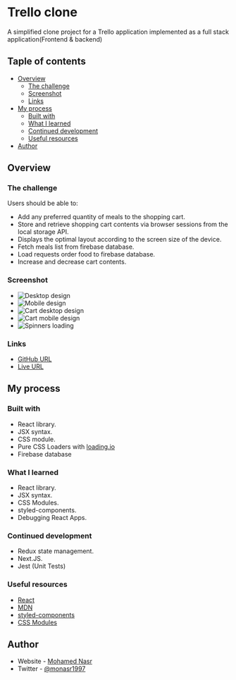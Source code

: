 ﻿# Trello clone

A simplified clone project for a Trello application implemented as a full stack application(Frontend & backend)

## Taple of contents

- [Overview](#overview)
  - [The challenge](#the-challenge)
  - [Screenshot](#screenshot)
  - [Links](#links)
- [My process](#my-process)
  - [Built with](#built-with)
  - [What I learned](#what-i-learned)
  - [Continued development](#continued-development)
  - [Useful resources](#useful-resources)
- [Author](#author)

## Overview

### The challenge

Users should be able to:

- Add any preferred quantity of meals to the shopping cart.
- Store and retrieve shopping cart contents via browser sessions from the local storage API.
- Displays the optimal layout according to the screen size of the device.
- Fetch meals list from firebase database.
- Load requests order food to firebase database.
- Increase and decrease cart contents.

### Screenshot

- ![Desktop design](./screenshots/desktop-design.png)
- ![Mobile design](./screenshots/mobile-design.png)
- ![Cart desktop design](./screenshots/cart-desktop-design.png)
- ![Cart mobile design](./screenshots/cart-mobile-design.png)
- ![Spinners loading](./screenshots/spinners-loading.png)

### Links

- [GitHub URL](https://github.com/monasr1997/food-order-app/)
- [Live URL](https://monasr1997.github.io/food-order-app/)

## My process

### Built with

- React library.
- JSX syntax.
- CSS module.
- Pure CSS Loaders with [loading.io](https://loading.io/)
- Firebase database

### What I learned

- React library.
- JSX syntax.
- CSS Modules.
- styled-components.
- Debugging React Apps.

### Continued development

- Redux state management.
- Next.JS.
- Jest (Unit Tests)

### Useful resources

- [React](https://react.dev)
- [MDN](https://developer.mozilla.org/en-US/)
- [styled-components](https://styled-components.com/)
- [CSS Modules](https://github.com/css-modules/css-modules)

## Author

- Website - [Mohamed Nasr](https://linkedin.com/in/monasr1997)
- Twitter - [@monasr1997](https://www.twitter.com/monasr1997)
